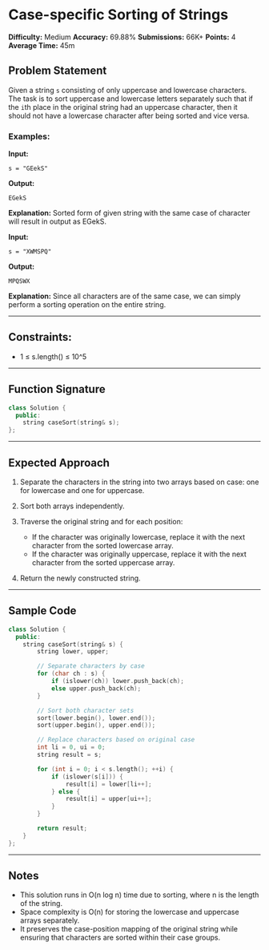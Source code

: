# Case-specific Sorting of Strings

**Difficulty:** Medium
**Accuracy:** 69.88%
**Submissions:** 66K+
**Points:** 4
**Average Time:** 45m

## Problem Statement

Given a string `s` consisting of only uppercase and lowercase characters. The task is to sort uppercase and lowercase letters separately such that if the `i`th place in the original string had an uppercase character, then it should not have a lowercase character after being sorted and vice versa.

### Examples:

**Input:**

```
s = "GEekS"
```

**Output:**

```
EGekS
```

**Explanation:**
Sorted form of given string with the same case of character will result in output as EGekS.

**Input:**

```
s = "XWMSPQ"
```

**Output:**

```
MPQSWX
```

**Explanation:**
Since all characters are of the same case, we can simply perform a sorting operation on the entire string.

---

## Constraints:

* 1 ≤ s.length() ≤ 10^5

---

## Function Signature

```cpp
class Solution {
  public:
    string caseSort(string& s);
};
```

---

## Expected Approach

1. Separate the characters in the string into two arrays based on case: one for lowercase and one for uppercase.
2. Sort both arrays independently.
3. Traverse the original string and for each position:

   * If the character was originally lowercase, replace it with the next character from the sorted lowercase array.
   * If the character was originally uppercase, replace it with the next character from the sorted uppercase array.
4. Return the newly constructed string.

---

## Sample Code

```cpp
class Solution {
  public:
    string caseSort(string& s) {
        string lower, upper;

        // Separate characters by case
        for (char ch : s) {
            if (islower(ch)) lower.push_back(ch);
            else upper.push_back(ch);
        }

        // Sort both character sets
        sort(lower.begin(), lower.end());
        sort(upper.begin(), upper.end());

        // Replace characters based on original case
        int li = 0, ui = 0;
        string result = s;

        for (int i = 0; i < s.length(); ++i) {
            if (islower(s[i])) {
                result[i] = lower[li++];
            } else {
                result[i] = upper[ui++];
            }
        }

        return result;
    }
};
```

---

## Notes

* This solution runs in O(n log n) time due to sorting, where n is the length of the string.
* Space complexity is O(n) for storing the lowercase and uppercase arrays separately.
* It preserves the case-position mapping of the original string while ensuring that characters are sorted within their case groups.

